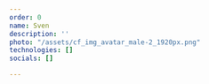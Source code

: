 ```yaml
---
order: 0
name: Sven
description: ''
photo: "/assets/cf_img_avatar_male-2_1920px.png"
technologies: []
socials: []

---
```

